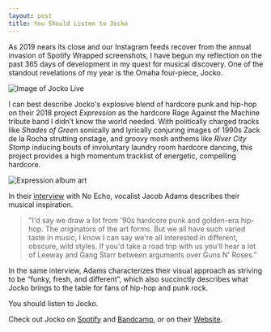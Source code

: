 ```yaml
---
layout: post
title: You Should Listen to Jocko
---
```

As 2019 nears its close and our Instagram feeds recover from the annual invasion of Spotify Wrapped screenshots, I have begun my reflection on the past 365 days of development in my quest for musical discovery. One of the standout revelations of my year is the Omaha four-piece, Jocko.

![Image of Jocko Live](otreinert.io/jocko1.jpg)

I can best describe Jocko's explosive blend of hardcore punk and hip-hop on their 2018 project *Expression* as the hardcore Rage Against the Machine tribute band I didn’t know the world needed. With politically charged tracks like *Shades of Green* sonically and lyrically conjuring images of 1990s Zack de la Rocha strutting onstage, and groovy mosh anthems like *River City Stomp* inducing bouts of involuntary laundry room hardcore dancing, this project provides a high momentum tracklist of energetic, compelling hardcore.

![Expression album art](otreinert.io/jocko-expression)

In their [interview](https://www.noecho.net/features/jocko) with No Echo, vocalist Jacob Adams describes their musical inspiration.

>"I'd say we draw a lot from '90s hardcore punk and golden-era hip-hop. The originators of the art forms. But we all have such varied taste in music, I know I can say we're all interested in different, obscure, wild styles. If you'd take a road trip with us you'll hear a lot of Leeway and Gang Starr between arguments over Guns N' Roses.”

In the same interview, Adams characterizes their visual approach as striving to be “funky, fresh, and different”, which also succinctly describes what Jocko brings to the table for fans of hip-hop and punk rock.

You should listen to Jocko.

Check out Jocko on [Spotify](https://open.spotify.com/artist/3JsdvP7AV20Qv8Oqty1em5) and [Bandcamp](https://www.noecho.net/features/jocko), or on their [Website](http://jockohc.com/).
